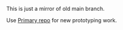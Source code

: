 This is just a mirror of old main branch.

Use [Primary repo](https://github.com/welsh-revenue-authority/visitor-levy-prototypes) for new prototyping work.
